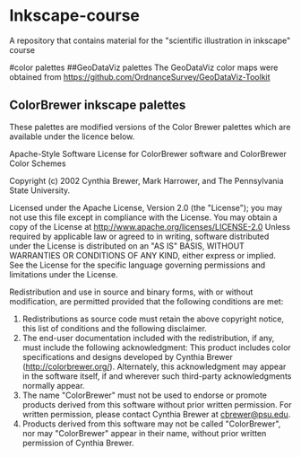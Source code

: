 # Inkscape-course
A repository that contains material for the "scientific illustration in inkscape" course

#color palettes
##GeoDataViz palettes
The GeoDataViz color maps were obtained from https://github.com/OrdnanceSurvey/GeoDataViz-Toolkit


## ColorBrewer inkscape palettes
These palettes are modified versions of the Color Brewer palettes which are available under the licence below.

 Apache-Style Software License for ColorBrewer software and ColorBrewer Color Schemes

 Copyright (c) 2002 Cynthia Brewer, Mark Harrower, and The Pennsylvania State University.

 Licensed under the Apache License, Version 2.0 (the "License"); you may not use this file except in compliance with the License.
 You may obtain a copy of the License at
       http://www.apache.org/licenses/LICENSE-2.0
 Unless required by applicable law or agreed to in writing, software distributed under the License is distributed on an "AS IS" BASIS,
 WITHOUT WARRANTIES OR CONDITIONS OF ANY KIND, either express or implied.
 See the License for the specific language governing permissions and limitations under the License.

 Redistribution and use in source and binary forms, with or without modification, are permitted provided that the following conditions are met:
 1. Redistributions as source code must retain the above copyright notice, this list of conditions and the following disclaimer.
 2. The end-user documentation included with the redistribution, if any, must include the following acknowledgment:
    This product includes color specifications and designs developed by Cynthia Brewer (http://colorbrewer.org/).
    Alternately, this acknowledgment may appear in the software itself, if and wherever such third-party acknowledgments normally appear.
 4. The name "ColorBrewer" must not be used to endorse or promote products derived from this software without prior written permission. 
    For written permission, please contact Cynthia Brewer at cbrewer@psu.edu.
 5. Products derived from this software may not be called "ColorBrewer", nor may "ColorBrewer" appear in their name, without prior written permission of Cynthia Brewer.
